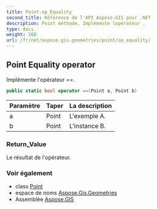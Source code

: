 ```yaml
---
title: Point.op_Equality
second_title: Référence de l'API Aspose.GIS pour .NET
description: Point méthode. Implémente lopérateur .
type: docs
weight: 160
url: /fr/net/aspose.gis.geometries/point/op_equality/
---
```

## Point Equality operator

Implémente l'opérateur ==.

```csharp
public static bool operator ==(Point a, Point b)
```

| Paramètre | Taper | La description |
| --- | --- | --- |
| a | Point | L'exemple A. |
| b | Point | L'instance B. |

### Return_Value

Le résultat de l'opérateur.

### Voir également

* class [Point](../)
* espace de noms [Aspose.Gis.Geometries](../../point/)
* Assemblée [Aspose.GIS](../../../)


